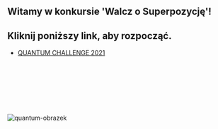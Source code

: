 ## Witamy w konkursie 'Walcz o Superpozycję'!
## Kliknij poniższy link, aby rozpocząć.
* [QUANTUM CHALLENGE 2021](Qchallenge/README.md)  
<br>
<br>
<br>
<br>
<br>
<br>

![quantum-obrazek](/images/q2.png)
